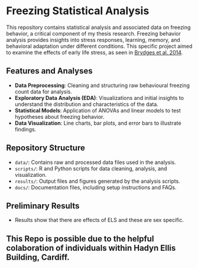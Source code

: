 # Freezing Statistical Analysis
This repository contains statistical analysis and associated data on freezing behavior, a critical component of my thesis research. Freezing behavior analysis provides insights into stress responses, learning, memory, and behavioral adaptation under different conditions. This specific project aimed to examine the effects of early life stress, as seen in [Brydges et al. 2014](https://onlinelibrary.wiley.com/doi/full/10.1002/hipo.22259).



## Features and Analyses
- **Data Preprocessing**: Cleaning and structuring raw behavioural freezing count data for analysis.
- **Exploratory Data Analysis (EDA)**: Visualizations and initial insights to understand the distribution and characteristics of the data.
- **Statistical Models**: Application of ANOVAs and linear models to test hypotheses about freezing behavior.
- **Data Visualization**: Line charts, bar plots, and error bars to illustrate findings.

## Repository Structure
- `data/`: Contains raw and processed data files used in the analysis.
- `scripts/`: R and Python scripts for data cleaning, analysis, and visualization.
- `results/`: Output files and figures generated by the analysis scripts.
- `docs/`: Documentation files, including setup instructions and FAQs.

## Preliminary Results
- Results show that there are effects of ELS and these are sex specific.

## This Repo is possible due to the helpful colaboration of individuals within Hadyn Ellis Building, Cardiff. 
